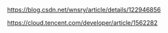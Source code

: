 https://blog.csdn.net/wnsry/article/details/122946856

https://cloud.tencent.com/developer/article/1562282
